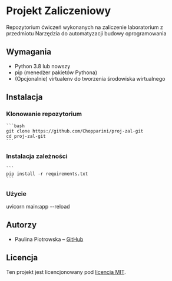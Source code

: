 # Projekt Zaliczeniowy
Repozytorium ćwiczeń wykonanych na zaliczenie laboratorium z przedmiotu Narzędzia do automatyzacji budowy oprogramowania

## Wymagania
- Python 3.8 lub nowszy
- pip (menedżer pakietów Pythona)
- (Opcjonalnie) virtualenv do tworzenia środowiska wirtualnego
## Instalacja

### Klonowanie repozytorium
    ```bash
    git clone https://github.com/Chopparini/proj-zal-git
    cd proj-zal-git
    ```

### Instalacja zależności
    ```
    pip install -r requirements.txt
    ```

### Użycie 
uvicorn main:app --reload


## Autorzy
- Paulina Piotrowska – [GitHub](https://github.com/Chopparini)

## Licencja
Ten projekt jest licencjonowany pod [licencją MIT]( https://pl.wikipedia.org/wiki/Licencja_MIT).